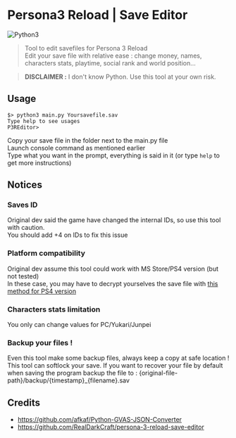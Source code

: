 # Persona3 Reload | Save Editor

![Python3](https://img.shields.io/badge/python-3.10-blue?logo=python)

> Tool to edit savefiles for Persona 3 Reload \
Edit your save file with relative ease : change money, names, characters stats, playtime, social rank and world position...

> **DISCLAIMER :** I don't know Python. Use this tool at your own risk. 

## Usage
```shell
$> python3 main.py Yoursavefile.sav
Type help to see usages
P3REditor> 
```

Copy your save file in the folder next to the main.py file \
Launch console command as mentioned earlier \
Type what you want in the prompt, everything is said in it (or type `help` to get more instructions)

## Notices
### Saves ID
Original dev said the game have changed the internal IDs, so use this tool with caution. \
You should add +4 on IDs to fix this issue

### Platform compatibility
Original dev assume this tool could work with MS Store/PS4 version (but not tested) \
In these case, you may have to decrypt yourselves the save file with [this method for PS4 version](https://www.youtube.com/watch?v=QA1lLxn_klA)

### Characters stats limitation
You only can change values for PC/Yukari/Junpei 

### Backup your files !
Even this tool make some backup files, always keep a copy at safe location ! This tool can softlock your save.
If you want to recover your file by default when saving the program backup the file to : {original-file-path}/backup/{timestamp}_{filename}.sav


## Credits
* https://github.com/afkaf/Python-GVAS-JSON-Converter
* https://github.com/RealDarkCraft/persona-3-reload-save-editor